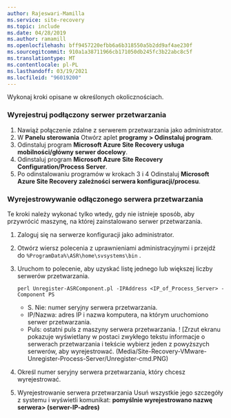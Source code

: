 ```yaml
---
author: Rajeswari-Mamilla
ms.service: site-recovery
ms.topic: include
ms.date: 04/28/2019
ms.author: ramamill
ms.openlocfilehash: bff9457220efbb6a6b318550a5b2dd9af4ae230f
ms.sourcegitcommit: 910a1a38711966cb171050db245fc3b22abc8c5f
ms.translationtype: MT
ms.contentlocale: pl-PL
ms.lasthandoff: 03/19/2021
ms.locfileid: "96019200"
---
```

Wykonaj kroki opisane w określonych okolicznościach.

### <a name="unregister-a-connected-process-server"></a>Wyrejestruj podłączony serwer przetwarzania

1. Nawiąż połączenie zdalne z serwerem przetwarzania jako administrator.
2. W **Panelu sterowania** Otwórz aplet **programy > Odinstaluj program**.
3. Odinstaluj program **Microsoft Azure Site Recovery usługa mobilności/główny serwer docelowy**.
4. Odinstaluj program **Microsoft Azure Site Recovery Configuration/Process Server**.
5. Po odinstalowaniu programów w krokach 3 i 4 Odinstaluj **Microsoft Azure Site Recovery zależności serwera konfiguracji/procesu**.

### <a name="unregister-a-disconnected-process-server"></a>Wyrejestrowywanie odłączonego serwera przetwarzania

Te kroki należy wykonać tylko wtedy, gdy nie istnieje sposób, aby przywrócić maszynę, na której zainstalowano serwer przetwarzania.

1. Zaloguj się na serwerze konfiguracji jako administrator.
2. Otwórz wiersz polecenia z uprawnieniami administracyjnymi i przejdź do `%ProgramData%\ASR\home\svsystems\bin` .
3. Uruchom to polecenie, aby uzyskać listę jednego lub większej liczby serwerów przetwarzania.

    ```
    perl Unregister-ASRComponent.pl -IPAddress <IP_of_Process_Server> -Component PS
    ```
    - S. Nie: numer seryjny serwera przetwarzania.
    - IP/Nazwa: adres IP i nazwa komputera, na którym uruchomiono serwer przetwarzania.
    - Puls: ostatni puls z maszyny serwera przetwarzania.
    ! [Zrzut ekranu pokazuje wyświetlany w postaci zwykłego tekstu informacje o serwerach przetwarzania i tekście wybierz jeden z powyższych serwerów, aby wyrejestrować. (Media/Site-Recovery-VMware-Unregister-Process-Server/Unregister-cmd.PNG)

4. Określ numer seryjny serwera przetwarzania, który chcesz wyrejestrować.
5. Wyrejestrowanie serwera przetwarzania Usuń wszystkie jego szczegóły z systemu i wyświetli komunikat: **pomyślnie wyrejestrowano nazwę serwera> (serwer-IP-adres)**

